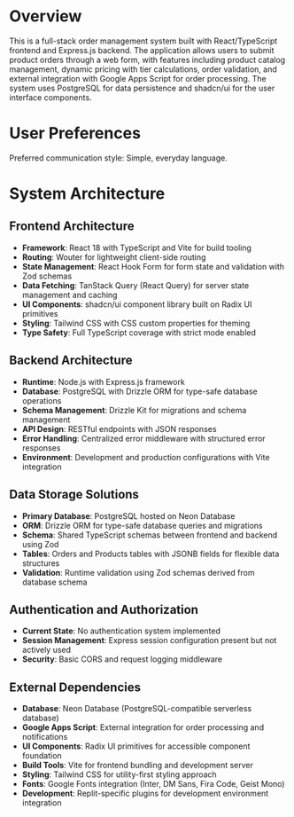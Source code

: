 # Overview

This is a full-stack order management system built with React/TypeScript frontend and Express.js backend. The application allows users to submit product orders through a web form, with features including product catalog management, dynamic pricing with tier calculations, order validation, and external integration with Google Apps Script for order processing. The system uses PostgreSQL for data persistence and shadcn/ui for the user interface components.

# User Preferences

Preferred communication style: Simple, everyday language.

# System Architecture

## Frontend Architecture
- **Framework**: React 18 with TypeScript and Vite for build tooling
- **Routing**: Wouter for lightweight client-side routing
- **State Management**: React Hook Form for form state and validation with Zod schemas
- **Data Fetching**: TanStack Query (React Query) for server state management and caching
- **UI Components**: shadcn/ui component library built on Radix UI primitives
- **Styling**: Tailwind CSS with CSS custom properties for theming
- **Type Safety**: Full TypeScript coverage with strict mode enabled

## Backend Architecture
- **Runtime**: Node.js with Express.js framework
- **Database**: PostgreSQL with Drizzle ORM for type-safe database operations
- **Schema Management**: Drizzle Kit for migrations and schema management
- **API Design**: RESTful endpoints with JSON responses
- **Error Handling**: Centralized error middleware with structured error responses
- **Environment**: Development and production configurations with Vite integration

## Data Storage Solutions
- **Primary Database**: PostgreSQL hosted on Neon Database
- **ORM**: Drizzle ORM for type-safe database queries and migrations
- **Schema**: Shared TypeScript schemas between frontend and backend using Zod
- **Tables**: Orders and Products tables with JSONB fields for flexible data structures
- **Validation**: Runtime validation using Zod schemas derived from database schema

## Authentication and Authorization
- **Current State**: No authentication system implemented
- **Session Management**: Express session configuration present but not actively used
- **Security**: Basic CORS and request logging middleware

## External Dependencies
- **Database**: Neon Database (PostgreSQL-compatible serverless database)
- **Google Apps Script**: External integration for order processing and notifications
- **UI Components**: Radix UI primitives for accessible component foundation
- **Build Tools**: Vite for frontend bundling and development server
- **Styling**: Tailwind CSS for utility-first styling approach
- **Fonts**: Google Fonts integration (Inter, DM Sans, Fira Code, Geist Mono)
- **Development**: Replit-specific plugins for development environment integration